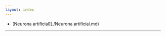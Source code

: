 ```yaml
---
layout: index
---
```


* [Neurona artificial](./Neurona artificial.md)

-------------------------------------------------------

